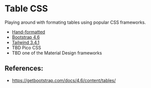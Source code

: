 # Table CSS

Playing around with formating tables using popular CSS frameworks.

  * [Hand-formatted](https://handformat.html)
  * [Bootstrap 4.6](https://bootstrap4.html)
  * [Tailwind 3.4.1](https://tailwindcss.html)
  * TBD Pico CSS
  * TBD one of the Material Design frameworks

## References:

  * https://getbootstrap.com/docs/4.6/content/tables/

